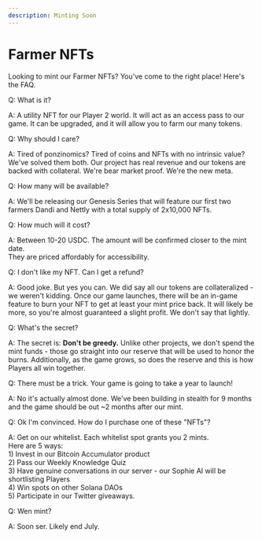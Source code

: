 ```yaml
---
description: Minting Soon
---
```


# Farmer NFTs

Looking to mint our Farmer NFTs? You've come to the right place! Here's the FAQ.

Q: What is it?

A: A utility NFT for our Player 2 world. It will act as an access pass to our game. It can be upgraded, and it will allow you to farm our many tokens.

Q: Why should I care?

A: Tired of ponzinomics? Tired of coins and NFTs with no intrinsic value? \
We've solved them both. Our project has real revenue and our tokens are backed with collateral. We're bear market proof. We're the new meta.

Q: How many will be available?

A: We'll be releasing our Genesis Series that will feature our first two farmers Dandi and Nettly with a total supply of 2x10,000 NFTs.

Q: How much will it cost?

A: Between 10-20 USDC. The amount will be confirmed closer to the mint date. \
They are priced affordably for accessibility.

Q: I don't like my NFT. Can I get a refund?

A: Good joke. But yes you can. We did say all our tokens are collateralized - we weren't kidding. Once our game launches, there will be an in-game feature to burn your NFT to get at least your mint price back. It will likely be more, so you're almost guaranteed a slight profit. We don't say that lightly.

Q: What's the secret?

A: The secret is: **Don't be greedy.** Unlike other projects, we don't spend the mint funds - those go straight into our reserve that will be used to honor the burns. Additionally, as the game grows, so does the reserve and this is how Players all win together.

Q: There must be a trick. Your game is going to take a year to launch!

A: No it's actually almost done. We've been building in stealth for 9 months and the game should be out \~2 months after our mint.

Q: Ok I'm convinced. How do I purchase one of these "NFTs"?

A: Get on our whitelist. Each whitelist spot grants you 2 mints.\
Here are 5 ways: \
1\) Invest in our Bitcoin Accumulator product\
2\) Pass our Weekly Knowledge Quiz\
3\) Have genuine conversations in our server - our Sophie AI will be shortlisting Players\
4\) Win spots on other Solana DAOs\
5\) Participate in our Twitter giveaways.

Q: Wen mint?

A: Soon ser. Likely end July.
